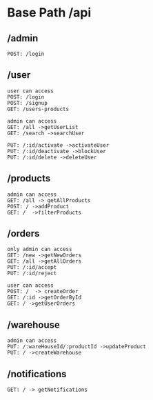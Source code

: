 # Base Path /api

## /admin

    POST: /login

## /user

    user can access
    POST: /login
    POST: /signup
    GET: /users-products

    admin can access
    GET: /all ->getUserList
    GET: /search ->searchUser

    PUT: /:id/activate ->activateUser
    PUT: /:id/deactivate ->blockUser
    PUT: /:id/delete ->deleteUser

## /products

    admin can access
    GET: /all -> getAllProducts
    POST: / ->addProduct
    GET: /  ->filterProducts

## /orders

    only admin can access
    GET: /new ->getNewOrders
    GET: /all ->getAllOrders
    PUT: /:id/accept
    PUT: /:id/reject

    user can access
    POST: /  -> createOrder
    GET: /:id ->getOrderById
    GET: / ->getUserOrders

## /warehouse

    admin can access
    PUT: /:wareHouseId/:productId ->updateProduct
    PUT: / ->createWarehouse

## /notifications

    GET: / -> getNotifications
